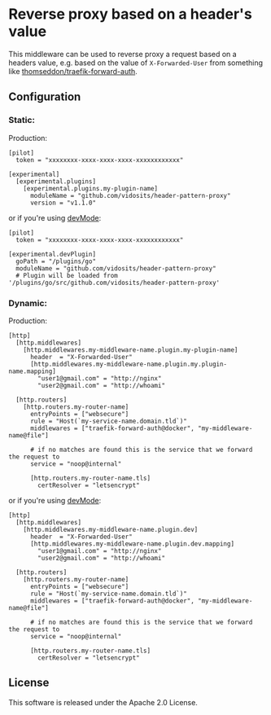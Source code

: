 # Reverse proxy based on a header's value 

This middleware can be used to reverse proxy a request based on a headers value, e.g. based on the value of `X-Forwarded-User` from something like [thomseddon/traefik-forward-auth](https://github.com/thomseddon/traefik-forward-auth).

## Configuration

### Static: 
Production:

```
[pilot]
  token = "xxxxxxxx-xxxx-xxxx-xxxx-xxxxxxxxxxxx"

[experimental]
  [experimental.plugins]
    [experimental.plugins.my-plugin-name]
      moduleName = "github.com/vidosits/header-pattern-proxy"
      version = "v1.1.0"
```

or if you're using [devMode](https://doc.traefik.io/traefik-pilot/plugins/plugin-dev/#developer-mode):

```
[pilot]
  token = "xxxxxxxx-xxxx-xxxx-xxxx-xxxxxxxxxxxx"
  
[experimental.devPlugin]
  goPath = "/plugins/go"
  moduleName = "github.com/vidosits/header-pattern-proxy"
  # Plugin will be loaded from '/plugins/go/src/github.com/vidosits/header-pattern-proxy'
```

### Dynamic:

Production:

```
[http]
  [http.middlewares]
    [http.middlewares.my-middleware-name.plugin.my-plugin-name]
      header  = "X-Forwarded-User"
      [http.middlewares.my-middleware-name.plugin.my.plugin-name.mapping]
        "user1@gmail.com" = "http://nginx"
        "user2@gmail.com" = "http://whoami"

  [http.routers]
    [http.routers.my-router-name]
      entryPoints = ["websecure"]
      rule = "Host(`my-service-name.domain.tld`)"
      middlewares = ["traefik-forward-auth@docker", "my-middleware-name@file"]
      
      # if no matches are found this is the service that we forward the request to
      service = "noop@internal"
      
      [http.routers.my-router-name.tls]
        certResolver = "letsencrypt"
```

or if you're using [devMode](https://doc.traefik.io/traefik-pilot/plugins/plugin-dev/#developer-mode):

```
[http]
  [http.middlewares]
    [http.middlewares.my-middleware-name.plugin.dev]
      header  = "X-Forwarded-User"
      [http.middlewares.my-middleware-name.plugin.dev.mapping]
        "user1@gmail.com" = "http://nginx"
        "user2@gmail.com" = "http://whoami"

  [http.routers]
    [http.routers.my-router-name]
      entryPoints = ["websecure"]
      rule = "Host(`my-service-name.domain.tld`)"
      middlewares = ["traefik-forward-auth@docker", "my-middleware-name@file"]
      
      # if no matches are found this is the service that we forward the request to
      service = "noop@internal"
      
      [http.routers.my-router-name.tls]
        certResolver = "letsencrypt"
```

## License
This software is released under the Apache 2.0 License.